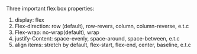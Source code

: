 Three important flex box properties:

1. display: flex
2. Flex-direction: row (default), row-revers, column, column-reverse, e.t.c
3. Flex-wrap: no-wrap(default), wrap
4. justify-Content: space-evenly, space-around, space-between, e.t.c
5. align items: stretch by default, flex-start, flex-end, center, baseline, e.t.c
<style>
        /* justify-content horizontal alignment
        flex-start (default) flex-end
        evenly distriuted
        space-between first item start last end
        space-around side margins
        space-evenly even margins */

      .container {
        display: flex;
        /* flex-direction: row=default, row-reverse; */
        /* display: inline-flex; */
        /* flex-wrap: nowrap; ==default */
        /* flex-wrap: wrap; */
        /* flex-wrap: wrap-reverse; */
      } -->
